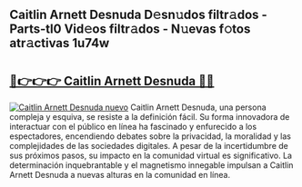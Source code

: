 ## Caitlin Arnett Desnuda D𝚎sn𝚞dos filtr𝚊dos - Parts-tl0 Vid𝚎os filtr𝚊dos - N𝚞evas f𝚘tos atr𝚊ctivas 1u74w

# <h2><a href="http://mb9mhj.tromn.icu/?c=Caitlin+Arnett+Desnuda">🔗👉👉👉 Caitlin Arnett Desnuda 🔗🔗</a></h2>

[![Caitlin Arnett Desnuda nuevo](https://i.imgur.com/pEAQMta.gif)](http://mb9mhj.tromn.icu/?c=Caitlin+Arnett+Desnuda)
Caitlin Arnett Desnuda, una persona compleja y esquiva, se resiste a la definición fácil. Su forma innovadora de interactuar con el público en línea ha fascinado y enfurecido a los espectadores, encendiendo debates sobre la privacidad, la moralidad y las complejidades de las sociedades digitales. A pesar de la incertidumbre de sus próximos pasos, su impacto en la comunidad virtual es significativo. La determinación inquebrantable y el magnetismo innegable impulsan a Caitlin Arnett Desnuda a nuevas alturas en la comunidad en línea.

